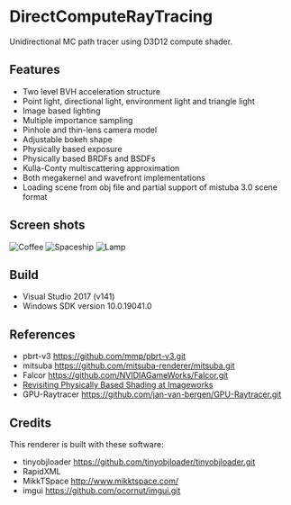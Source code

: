 # DirectComputeRayTracing
Unidirectional MC path tracer using D3D12 compute shader.

## Features
- Two level BVH acceleration structure
- Point light, directional light, environment light and triangle light
- Image based lighting
- Multiple importance sampling
- Pinhole and thin-lens camera model
- Adjustable bokeh shape
- Physically based exposure
- Physically based BRDFs and BSDFs
- Kulla-Conty multiscattering approximation
- Both megakernel and wavefront implementations
- Loading scene from obj file and partial support of mistuba 3.0 scene format

## Screen shots
![Coffee](https://onedrive.live.com/embed?resid=46FF59C600EB91ED%213291&authkey=%21APZWQq3g0SL42sI&width=2562&height=1453)
![Spaceship](https://onedrive.live.com/embed?resid=46FF59C600EB91ED%213293&authkey=%21ACuUZFtIbRN51wM&width=3840&height=2088)
![Lamp](https://onedrive.live.com/embed?resid=46FF59C600EB91ED%213292&authkey=%21AKO8mMGMpviIsv8&width=2562&height=1453)

## Build
- Visual Studio 2017 (v141)
- Windows SDK version 10.0.19041.0

## References
- pbrt-v3 https://github.com/mmp/pbrt-v3.git
- mitsuba https://github.com/mitsuba-renderer/mitsuba.git
- Falcor https://github.com/NVIDIAGameWorks/Falcor.git
- [Revisiting Physically Based Shading at Imageworks](https://blog.selfshadow.com/publications/s2017-shading-course/imageworks/s2017_pbs_imageworks_slides_v2.pdf)
- GPU-Raytracer https://github.com/jan-van-bergen/GPU-Raytracer.git

## Credits
This renderer is built with these software:
- tinyobjloader https://github.com/tinyobjloader/tinyobjloader.git
- RapidXML
- MikkTSpace http://www.mikktspace.com/
- imgui https://github.com/ocornut/imgui.git

